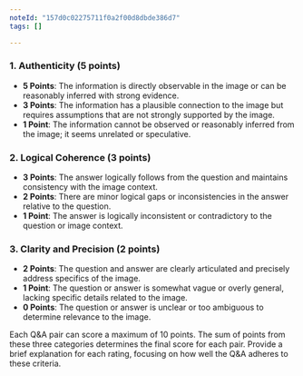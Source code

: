 ```yaml
---
noteId: "157d0c02275711f0a2f00d8dbde386d7"
tags: []

---
```


### 1. Authenticity (5 points)
- **5 Points**: The information is directly observable in the image or can be reasonably inferred with strong evidence.
- **3 Points**: The information has a plausible connection to the image but requires assumptions that are not strongly supported by the image.
- **1 Point**: The information cannot be observed or reasonably inferred from the image; it seems unrelated or speculative.

### 2. Logical Coherence (3 points)
- **3 Points**: The answer logically follows from the question and maintains consistency with the image context.
- **2 Points**: There are minor logical gaps or inconsistencies in the answer relative to the question.
- **1 Point**: The answer is logically inconsistent or contradictory to the question or image context.

### 3. Clarity and Precision (2 points)
- **2 Points**: The question and answer are clearly articulated and precisely address specifics of the image.
- **1 Point**: The question or answer is somewhat vague or overly general, lacking specific details related to the image.
- **0 Points**: The question or answer is unclear or too ambiguous to determine relevance to the image.

Each Q&A pair can score a maximum of 10 points. The sum of points from these three categories determines the final score for each pair. Provide a brief explanation for each rating, focusing on how well the Q&A adheres to these criteria.
